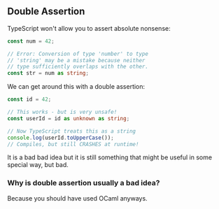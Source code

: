 ## Double Assertion

TypeScript won't allow you to assert absolute nonsense:

```TypeScript
const num = 42;

// Error: Conversion of type 'number' to type
// 'string' may be a mistake because neither
// type sufficiently overlaps with the other.
const str = num as string;
```

We can get around this with a double assertion:

```TypeScript
const id = 42;

// This works - but is very unsafe!
const userId = id as unknown as string;

// Now TypeScript treats this as a string
console.log(userId.toUpperCase());
// Compiles, but still CRASHES at runtime!
```

It is a bad bad idea but it is still something that might be useful in some special way, but bad.

### Why is double assertion usually a bad idea?

Because you should have used OCaml anyways.
